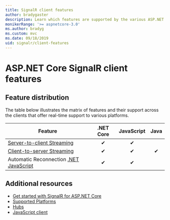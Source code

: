 ```yaml
---
title: SignalR client features
author: bradygaster
description: Learn which features are supported by the various ASP.NET Core SignalR clients.
monikerRange: '>= aspnetcore-3.0'
ms.author: bradyg
ms.custom: mvc
ms.date: 09/18/2019
uid: signalr/client-features
---
```

# ASP.NET Core SignalR client features

## Feature distribution

The table below illustrates the matrix of features and their support across the clients that offer real-time support to various platforms. 

| Feature | .NET Core | JavaScript | Java |
| ---- | :-: | :-: | :-: |
| [Server-to-client Streaming](xref:signalr/streaming)          |✔|✔| |
| [Client-to-server Streaming](xref:signalr/streaming)          |✔|✔|✔|
| Automatic Reconnection [.NET](/aspnet/core/signalr/dotnet-client?view=aspnetcore-3.0&tabs=visual-studio#handle-lost-connection) [JavaScript](/aspnet/core/signalr/javascript-client?view=aspnetcore-3.0#reconnect-clients)          |✔|✔| |

## Additional resources

* [Get started with SignalR for ASP.NET Core](xref:tutorials/signalr)
* [Supported Platforms](xref:signalr/supported-platforms)
* [Hubs](xref:signalr/hubs)
* [JavaScript client](xref:signalr/javascript-client)
